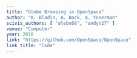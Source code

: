 ```yaml
---
title: "Globe Browsing in OpenSpace"
author: "K. Bladin, A. Bock, A. Ynnerman"
scivis_authors: [ "alebo68", "andyn27" ]
venue: "Computer"
year: 2018
link: "https://github.com/OpenSpace/OpenSpace"
link_title: "Code"
---
```

